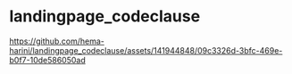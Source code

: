 # landingpage_codeclause

https://github.com/hema-harini/landingpage_codeclause/assets/141944848/09c3326d-3bfc-469e-b0f7-10de586050ad

